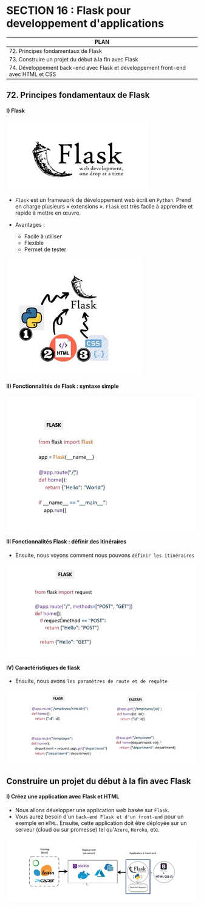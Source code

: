 # **SECTION 16 : Flask pour developpement d'applications**

| PLAN                                                                              |
|-----------------------------------------------------------------------------------|
| 72. Principes fondamentaux de Flask                                               |
| 73. Construire un projet du début à la fin avec Flask                             |
| 74. Développement back-end avec Flask et développement front-end avec HTML et CSS |




## **72. Principes fondamentaux de Flask**

#### **I) Flask**

![Flask](images/image1.jpeg)


+ `Flask` est un framework de développement web écrit en `Python`. Prend en charge plusieurs « extensions ». `Flask` est très facile à apprendre et rapide à mettre en œuvre.

+ Avantages :
   + Facile à utiliser
   + Flexible
   + Permet de tester

![Flask](images/image2.jpeg)

#### **II) Fonctionnalités de Flask : syntaxe simple**

![Flask](images/image3.jpeg)

#### **III Fonctionnalités Flask : définir des itinéraires**

+ Ensuite, nous voyons comment nous pouvons `définir les itinéraires`

![Flask](images/image4.jpeg)

#### **IV) Caractéristiques de flask**

+ Ensuite, nous avons `les paramètres de route et de requête`

![Flask](images/image5.jpeg)

## Construire un projet du début à la fin avec Flask

#### **I) Créez une application avec Flask et HTML**

+ Nous allons développer une application web basée sur `Flask`. 
+ Vous aurez besoin d'un `back-end Flask et d'un front-end` pour un exemple en `HTML`. Ensuite, cette application doit être déployée sur un serveur (cloud ou sur promesse) tel qu'`Azure`, `Heroku`, etc.

![Flask](images/image6.jpeg)